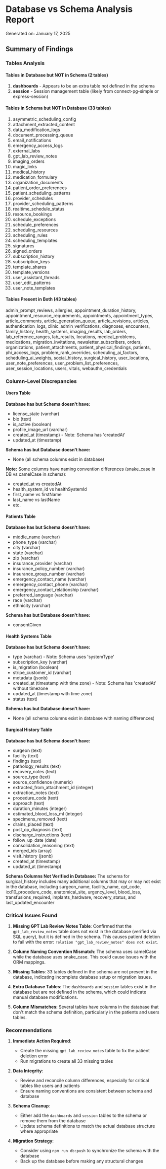 # Database vs Schema Analysis Report
Generated on: January 17, 2025

## Summary of Findings

### Tables Analysis

#### Tables in Database but NOT in Schema (2 tables)
1. **dashboards** - Appears to be an extra table not defined in the schema
2. **session** - Session management table (likely from connect-pg-simple or express-session)

#### Tables in Schema but NOT in Database (33 tables)
1. asymmetric_scheduling_config
2. attachment_extracted_content
3. data_modification_logs
4. document_processing_queue
5. email_notifications
6. emergency_access_logs
7. external_labs
8. gpt_lab_review_notes
9. imaging_orders
10. magic_links
11. medical_history
12. medication_formulary
13. organization_documents
14. patient_order_preferences
15. patient_scheduling_patterns
16. provider_schedules
17. provider_scheduling_patterns
18. realtime_schedule_status
19. resource_bookings
20. schedule_exceptions
21. schedule_preferences
22. scheduling_resources
23. scheduling_rules
24. scheduling_templates
25. signatures
26. signed_orders
27. subscription_history
28. subscription_keys
29. template_shares
30. template_versions
31. user_assistant_threads
32. user_edit_patterns
33. user_note_templates

#### Tables Present in Both (43 tables)
admin_prompt_reviews, allergies, appointment_duration_history, appointment_resource_requirements, 
appointments, appointment_types, article_comments, article_generation_queue, article_revisions, 
articles, authentication_logs, clinic_admin_verifications, diagnoses, encounters, family_history, 
health_systems, imaging_results, lab_orders, lab_reference_ranges, lab_results, locations, 
medical_problems, medications, migration_invitations, newsletter_subscribers, orders, organizations, 
patient_attachments, patient_physical_findings, patients, phi_access_logs, problem_rank_overrides, 
scheduling_ai_factors, scheduling_ai_weights, social_history, surgical_history, user_locations, 
user_note_preferences, user_problem_list_preferences, user_session_locations, users, vitals, 
webauthn_credentials

### Column-Level Discrepancies

#### Users Table
**Database has but Schema doesn't have:**
- license_state (varchar)
- bio (text)
- is_active (boolean)
- profile_image_url (varchar)
- created_at (timestamp) - Note: Schema has 'createdAt'
- updated_at (timestamp)

**Schema has but Database doesn't have:**
- None (all schema columns exist in database)

**Note:** Some columns have naming convention differences (snake_case in DB vs camelCase in schema):
- created_at vs createdAt
- health_system_id vs healthSystemId
- first_name vs firstName
- last_name vs lastName
- etc.

#### Patients Table
**Database has but Schema doesn't have:**
- middle_name (varchar)
- phone_type (varchar)
- city (varchar)
- state (varchar)
- zip (varchar)
- insurance_provider (varchar)
- insurance_policy_number (varchar)
- insurance_group_number (varchar)
- emergency_contact_name (varchar)
- emergency_contact_phone (varchar)
- emergency_contact_relationship (varchar)
- preferred_language (varchar)
- race (varchar)
- ethnicity (varchar)

**Schema has but Database doesn't have:**
- consentGiven

#### Health Systems Table
**Database has but Schema doesn't have:**
- type (varchar) - Note: Schema uses 'systemType'
- subscription_key (varchar)
- is_migration (boolean)
- stripe_customer_id (varchar)
- metadata (jsonb)
- created_at (timestamp with time zone) - Note: Schema has 'createdAt' without timezone
- updated_at (timestamp with time zone)
- status (text)

**Schema has but Database doesn't have:**
- None (all schema columns exist in database with naming differences)

#### Surgical History Table
**Database has but Schema doesn't have:**
- surgeon (text)
- facility (text)
- findings (text)
- pathology_results (text)
- recovery_notes (text)
- source_type (text)
- source_confidence (numeric)
- extracted_from_attachment_id (integer)
- extraction_notes (text)
- procedure_code (text)
- approach (text)
- duration_minutes (integer)
- estimated_blood_loss_ml (integer)
- specimens_removed (text)
- drains_placed (text)
- post_op_diagnosis (text)
- discharge_instructions (text)
- follow_up_date (date)
- consolidation_reasoning (text)
- merged_ids (array)
- visit_history (jsonb)
- created_at (timestamp)
- updated_at (timestamp)

**Schema Columns Not Verified in Database:**
The schema for surgical_history includes many additional columns that may or may not exist in the database, including surgeon_name, facility_name, cpt_code, icd10_procedure_code, anatomical_site, urgency_level, blood_loss, transfusions_required, implants_hardware, recovery_status, and last_updated_encounter

### Critical Issues Found

1. **Missing GPT Lab Review Notes Table**: Confirmed that the `gpt_lab_review_notes` table does not exist in the database (verified via SQL query), but it is defined in the schema. This causes patient deletion to fail with the error: `relation "gpt_lab_review_notes" does not exist`.

2. **Column Naming Convention Mismatch**: The schema uses camelCase while the database uses snake_case. This could cause issues with the ORM mappings.

3. **Missing Tables**: 33 tables defined in the schema are not present in the database, indicating incomplete database setup or migration issues.

4. **Extra Database Tables**: The `dashboards` and `session` tables exist in the database but are not defined in the schema, which could indicate manual database modifications.

5. **Column Mismatches**: Several tables have columns in the database that don't match the schema definition, particularly in the patients and users tables.

### Recommendations

1. **Immediate Action Required**:
   - Create the missing `gpt_lab_review_notes` table to fix the patient deletion error
   - Run migrations to create all 33 missing tables

2. **Data Integrity**:
   - Review and reconcile column differences, especially for critical tables like users and patients
   - Ensure naming conventions are consistent between schema and database

3. **Schema Cleanup**:
   - Either add the `dashboards` and `session` tables to the schema or remove them from the database
   - Update schema definitions to match the actual database structure where appropriate

4. **Migration Strategy**:
   - Consider using `npm run db:push` to synchronize the schema with the database
   - Back up the database before making any structural changes
